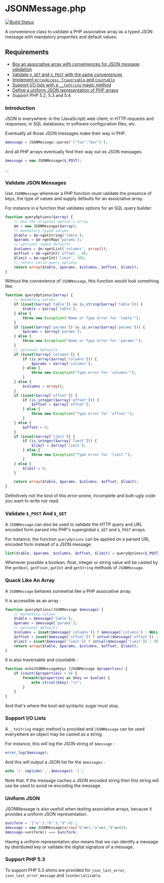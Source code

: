 JSONMessage.php
===
[![Build Status](https://travis-ci.org/laurentszyster/JSONMessage.php.svg)](https://travis-ci.org/laurentszyster/JSONMessage.php)

A convenience class to validate a PHP associative array as a typed JSON message with mandatory properties and default values.

Requirements
---
- [Box an associative array with conveniences for JSON message validation](#validate-json-messages)
- [Validate `$_GET` and `$_POST` with the same conveniences](#validate-get-and-post)
- [Implement `ArrayAccess`, `Traversable` and `Countable`](#quack-like-an-array)
- [Support I/O lists with a `__toString` magic method](#support_io_lists)
- [Define a uniform JSON representation of PHP arrays](#uniform-json)
- Support PHP 5.2, 5.3 and 5.4

### Introduction

JSON is everywhere: in the (JavaScript) web client; in HTTP requests and responses; in SQL databases; in software configuration files, etc. 

Eventually all those JSON messages make their way in PHP. 

~~~php
$message = JSONMessage::parse('{"foo":"bar"}');
~~~

And all PHP arrays eventually find their way out *as* JSON messages. 

~~~php
$message = new JSONMessage($_POST);
~~~

...

### Validate JSON Messages

Use `JSONMessage` whenever a PHP function must validate the presence of keys, the type of values and supply defaults for an associative array.

For instance in a function that validates options for an SQL query builder:

~~~php
function queryOptions($array) {
    // box the original option's array
    $m = new JSONMessage($array);
    // mandatory typed values
    $table = $m->getString('table');
    $params = $m->getMap('params');
    // optional typed defaults
    $columns = $m->getList('columns', array());
    $offset = $m->getInt('offset', 0);
    $limit = $m->getInt('limit', 30);
    // return valid query options
    return array($table, $params, $columns, $offset, $limit);
}
~~~

Without the convenience of `JSONMessage`, this function would look something like:

~~~php
function queryOptions($array) {
    // mandatory values
    if (isset($array['table']) && is_string($array['table'])) {
        $table = $array['table'];
    } else {
        throw new Exception("Name or Type error for 'table'");
    }
    if (isset($array['params']) && is_array($array['params'])) {
        $params = $array['params'];
    } else {
        throw new Exception("Name or Type error for 'params'");
    }
    // optional defaults
    if (isset($array['columns']) {
        if (is_array($array['columns'])) {
            $params = $array['columns'];
        } else {
            throw new Exception("Type error for 'columns'");
        }
    } else {
        $columns = array();
    }
    if (isset($array['offset']) {
        if (is_integer($array['offset'])) {
            $offset = $array['offset'];
        } else {
            throw new Exception("Type error for 'offset'");
        }
    } else {
        $offset = 0;
    }
    if (isset($array['limit']) {
        if (is_integer($array['limit'])) {
            $limit = $array['limit'];
        } else {
            throw new Exception("Type error for 'limit'");
        }
    } else {
        $limit = 0;
    }

    return array($table, $params, $columns, $offset, $limit);
}
~~~

Definitively not the kind of this error-prone, incomplete and butt-ugly code you want to write nor read.

### Validate `$_POST` And `$_GET`

A `JSONMessage` can also be used to validate the HTTP query and URL encoded form parsed into PHP's superglobal `$_GET` and `$_POST` arrays.

For instance, the function `queryOptions` can be applied on a parsed URL encoded form instead of a JSON message:

~~~php
list($table, $params, $columns, $offset, $limit) = queryOptions($_POST);
~~~

Whenever possible a boolean, float, integer or string value will be casted by the `getBool`, `getFloat`, `getInt` and `getString` methods of `JSONMessage`.

### Quack Like An Array

A `JSONMessage` behaves somewhat like a PHP associative array. 

It is accessible as an array :

~~~php
function queryOptions(JSONMessage $message) {
    // mandatory values
    $table = $message['table'];
    $params = $message['params'];
    // optional defaults
    $columns = isset($message['columns']) ? $message['columns'] : NULL;
    $offset = isset($message['offset']) ? intval($message['offset']) : 0;
    $limit = isset($message['limit']) ? intval($message['limit']) : 30;
    return array($table, $params, $columns, $offset, $limit);
}
~~~

It is also traversable and countable :

~~~php
function echoJSONMessageKeys (JSONMessage $properties) {
    if (count($properties) > 0) {
        foreach($properties as $key => $value) {
            echo strval($key)."\n";
        }
    }
}
~~~

And that's where the kool-aid syntactic sugar must stop.

### Support I/O Lists

A `__toString` magic method is provided and `JSONMessage` can be used everywhere an object may be casted as a string. 

For instance, this will log the JSON string of `$message` :

~~~php
error_log($message);
~~~

And this will output a JSON list for the `$messages` :

~~~php
echo '['.implode(',',$messages).']';
~~~

Note that, if the message caches a JSON encoded string then this string will use be used to avoid re-encoding the message.

### Uniform JSON

JSONMessage is also usefull when testing associative arrays, because it provides a uniform JSON representation.

~~~php
$uniform = '{"a":1,"b":3,"d":4}';
$message = new JSONMessage(array("b"=>3,"a"=>1,"d"=>4));
$message->uniform() === $uniform;
~~~

Having a uniform representation also means that we can identify a message by distributed key or validate the digital signature of a message.

### Support PHP 5.3

To support PHP 5.3 shims are provided for `json_last_error`, `json_last_error_message` and  `JsonSerializable`.